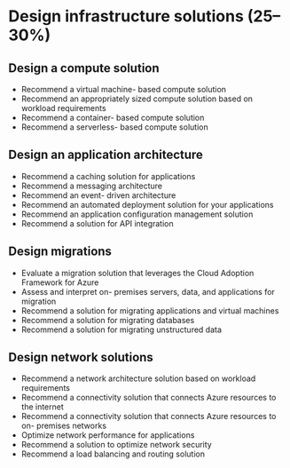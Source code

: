 # Design infrastructure solutions (25–30%)

## Design a compute solution
- Recommend a virtual machine- based compute solution
- Recommend an appropriately sized compute solution based on workload requirements
- Recommend a container- based compute solution
- Recommend a serverless- based compute solution

## Design an application architecture
- Recommend a caching solution for applications
- Recommend a messaging architecture
- Recommend an event- driven architecture
- Recommend an automated deployment solution for your applications
- Recommend an application configuration management solution
- Recommend a solution for API integration

## Design migrations
- Evaluate a migration solution that leverages the Cloud Adoption Framework for Azure
- Assess and interpret on- premises servers, data, and applications for migration
- Recommend a solution for migrating applications and virtual machines
- Recommend a solution for migrating databases
- Recommend a solution for migrating unstructured data

##  Design network solutions
- Recommend a network architecture solution based on workload requirements
- Recommend a connectivity solution that connects Azure resources to the internet
- Recommend a connectivity solution that connects Azure resources to on- premises networks
- Optimize network performance for applications
- Recommend a solution to optimize network security
- Recommend a load balancing and routing solution